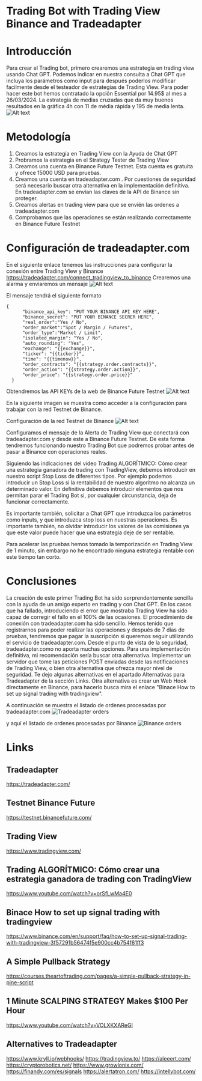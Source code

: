 # Trading Bot with Trading View Binance and Tradeadapter

# Introducción
Para crear el Trading bot, primero crearemos una estrategia en trading view usando Chat GPT. Podemos indicar en nuestra consulta a Chat GPT que incluya los parámetros como input para después
poderlos modificar facilmente desde el testeador de estrategias de Trading View. Para poder hacer este bot hemos contratado la opción Essential por 14.95$ al mes a 26/03/2024.
La estrategia de medias cruzadas que da muy buenos resultados en la gráfica 4h con 11 de média rápida y 195 de media lenta. 
![Alt text](trading_bot_1.png "Estrategia medias cruzadas 4h ETH")

# Metodología
1. Creamos la estrategia en Trading View con la Ayuda de Chat GPT
2. Probramos la estrategia en el Strategy Tester de Trading View
3. Creamos una cuenta en Binance Future Testnet. Esta cuenta es gratuita y ofrece 15000 USD para pruebas.
4. Creamos una cuenta en tradeadapter.com . Por cuestiones de seguridad será necesario buscar otra alternativa en la implementación definitiva. En tradeadapter.com se envían las claves de la API de Binance sin proteger.
5. Creamos alertas en trading view para que se envién las ordenes a tradeadapter.com
6. Comprobamos que las operaciones se están realizando correctamente en Binance Future Testnet

# Configuración de tradeadapter.com
En el siguiente enlace tenemos las instrucciones para configurar la conexión entre Trading View y Binance https://tradeadapter.com/connect_tradingview_to_binance
Crearemos una alarma y enviaremos un mensaje ![Alt text](alert_notification_setup.png "Alert notification setup")

El mensaje tendrá el siguiente formato
```
{
      "binance_api_key": "PUT YOUR BINANCE API KEY HERE",
      "binance_secret": "PUT YOUR BINANCE SECRER HERE",
      "real_order":"Yes / No",
      "order_market":"Spot / Margin / Futures",
      "order_type":"Market / Limit",
      "isolated_margin": "Yes / No",
      "auto_rounding": "Yes",
      "exchange": "{{exchange}}",
      "ticker": "{{ticker}}",
      "time": "{{timenow}}",
      "order_contracts": "{{strategy.order.contracts}}",
      "order_action": "{{strategy.order.action}}",
      "order_price": "{{strategy.order.price}}"
  }
```
Obtendremos las API KEYs de la web de Binance Future Testnet  ![Alt text](binance_api_key.png "Binance API KEY")

En la siguiente imagen se muestra como acceder a la configuración para trabajar con la red Testnet de Binance.

Configuración de la red Testnet de Binance  ![Alt text](trade_adapter_binance_test.png "Binance API KEY")




Configuramos el mensaje de la Alerta de Trading View que conectará con tradeadapter.com y desde este a Binance Future Testnet. De esta forma tendremos funcionando nuestro Trading Bot que podremos probar antes de pasar a Binance con operaciones reales.

Siguiendo las indicaciones del vídeo Trading ALGORÍTMICO: Cómo crear una estrategia ganadora de trading con TradingView, debemos introducir en nuestro script Stop Loss de diferentes tipos. Por ejemplo podemos introducir un Stop Loss si la rentabilidad de nuestro algoritmo no alcanza un determinado valor. En definitiva debemos introducir elementos que nos permitan parar el Trading Bot si, por cualquier circunstancia, deja de funcionar correctamente.

Es importante también, solicitar a Chat GPT que introduzca los parámetros como inputs, y que introduzca stop loss en nuestras operaciones. Es importante también, no olvidar introducir los valores de las comisiones ya que este valor puede hacer que una estrategia deje de ser rentable.

Para acelerar las pruebas hemos tomado la temporización en Trading View de 1 minuto, sin embargo no he encontrado ninguna estrategia rentable con este tiempo tan corto.

# Conclusiones

La creación de este primer Trading Bot ha sido sorprendentemente sencilla con la ayuda de un amigo experto en trading y con Chat GPT. En los casos que ha fallado, introduciendo el error que mostraba Trading View ha sido capaz de corregir el fallo en el 100% de las ocasiones. El procedimiento de conexión con tradeadapter.com ha sido sencillo. Hemos tenido que registrarnos para poder realizar las operaciones y después de 7 días de pruebas, tendremos que pagar la suscripción si queremos seguir utilizando el servicio de tradeadapter.com. Desde el punto de vista de la seguridad, tradeadapter.como no aporta muchas opciones. Para una implementación definitiva, mi recomendación sería buscar otra alternativa. Implementar un servidor que tome las peticiones POST enviadas desde las notificaciones de Trading View, o bien otra alternativa que ofrezca mayor nivel de seguridad. Te dejo algunas alternativas en el apartado Alternativas para Tradeadapter de la sección Links. Otra alternativa es crear un Web Hook directamente en Binance, para hacerlo busca mira el enlace "Binace How to set up signal trading with tradingview".

A continuación se muestra el listado de ordenes procesadas por tradeadapter.com 
 ![Tradeadapter orders](tradeadapter.png "Tradeadapter orders")  

y aquí el listado de ordenes procesadas por Binance 
 ![Binance orders](binance_orders.png "Binance orders")  
 
# Links
## Tradeadapter
https://tradeadapter.com/

## Testnet Binance Future
https://testnet.binancefuture.com/

## Trading View
https://www.tradingview.com/

## Trading ALGORÍTMICO: Cómo crear una estrategia ganadora de trading con TradingView
https://www.youtube.com/watch?v=orSfLwMa4E0

## Binace How to set up signal trading with tradingview
https://www.binance.com/en/support/faq/how-to-set-up-signal-trading-with-tradingview-3f57291b56474f5e900cc4b754f61ff3

## A Simple Pullback Strategy
https://courses.theartoftrading.com/pages/a-simple-pullback-strategy-in-pine-script

## 1 Minute SCALPING STRATEGY Makes $100 Per Hour
https://www.youtube.com/watch?v=VOLXKXAReGI

## Alternatives to Tradeadapter
https://www.kryll.io/webhooks/
https://tradingview.to/
https://aleeert.com/
https://cryptorobotics.net/
https://www.growlonix.com/
https://finandy.com/es/signals
https://alertatron.com/
https://intellybot.com/
